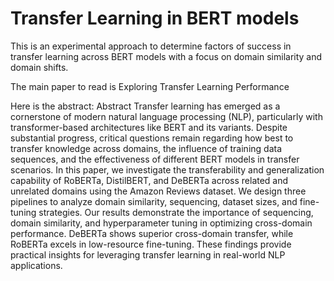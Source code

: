 # Transfer Learning in BERT models
This is an experimental approach to determine factors of success in transfer learning across BERT models with a focus on domain similarity and domain shifts.

The main paper to read is Exploring Transfer Learning Performance

Here is the abstract:
Abstract
Transfer learning has emerged as a cornerstone of modern natural language processing (NLP), particularly with transformer-based architectures like BERT and its variants. Despite substantial progress, critical questions remain regarding how best to transfer knowledge across domains, the influence of training data sequences, and the effectiveness of different BERT models in transfer scenarios. In this paper, we investigate the transferability and generalization capability of RoBERTa, DistilBERT, and DeBERTa across related and unrelated domains using the Amazon Reviews dataset. We design three pipelines to analyze domain similarity, sequencing, dataset sizes, and fine-tuning strategies. Our results demonstrate the importance of sequencing, domain similarity, and hyperparameter tuning in optimizing cross-domain performance. DeBERTa shows superior cross-domain transfer, while RoBERTa excels in low-resource fine-tuning. These findings provide practical insights for leveraging transfer learning in real-world NLP applications.
